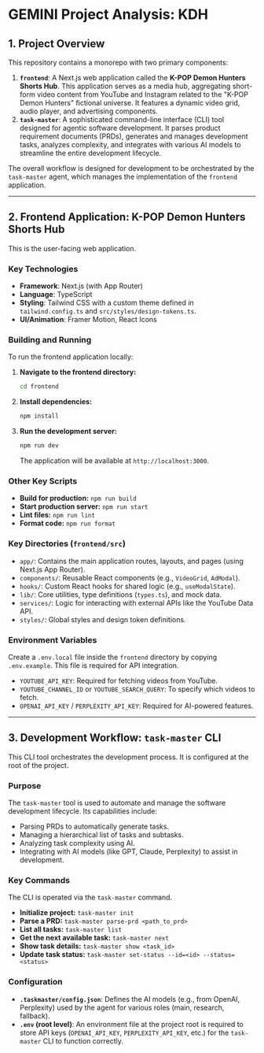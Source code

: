 # GEMINI Project Analysis: KDH

## 1. Project Overview

This repository contains a monorepo with two primary components:

1.  **`frontend`**: A Next.js web application called the **K-POP Demon Hunters Shorts Hub**. This application serves as a media hub, aggregating short-form video content from YouTube and Instagram related to the "K-POP Demon Hunters" fictional universe. It features a dynamic video grid, audio player, and advertising components.
2.  **`task-master`**: A sophisticated command-line interface (CLI) tool designed for agentic software development. It parses product requirement documents (PRDs), generates and manages development tasks, analyzes complexity, and integrates with various AI models to streamline the entire development lifecycle.

The overall workflow is designed for development to be orchestrated by the `task-master` agent, which manages the implementation of the `frontend` application.

---

## 2. Frontend Application: K-POP Demon Hunters Shorts Hub

This is the user-facing web application.

### Key Technologies

*   **Framework**: Next.js (with App Router)
*   **Language**: TypeScript
*   **Styling**: Tailwind CSS with a custom theme defined in `tailwind.config.ts` and `src/styles/design-tokens.ts`.
*   **UI/Animation**: Framer Motion, React Icons

### Building and Running

To run the frontend application locally:

1.  **Navigate to the frontend directory:**
    ```bash
    cd frontend
    ```
2.  **Install dependencies:**
    ```bash
    npm install
    ```
3.  **Run the development server:**
    ```bash
    npm run dev
    ```
    The application will be available at `http://localhost:3000`.

### Other Key Scripts

*   **Build for production:** `npm run build`
*   **Start production server:** `npm run start`
*   **Lint files:** `npm run lint`
*   **Format code:** `npm run format`

### Key Directories (`frontend/src`)

*   `app/`: Contains the main application routes, layouts, and pages (using Next.js App Router).
*   `components/`: Reusable React components (e.g., `VideoGrid`, `AdModal`).
*   `hooks/`: Custom React hooks for shared logic (e.g., `useModalState`).
*   `lib/`: Core utilities, type definitions (`types.ts`), and mock data.
*   `services/`: Logic for interacting with external APIs like the YouTube Data API.
*   `styles/`: Global styles and design token definitions.

### Environment Variables

Create a `.env.local` file inside the `frontend` directory by copying `.env.example`. This file is required for API integration.

*   `YOUTUBE_API_KEY`: Required for fetching videos from YouTube.
*   `YOUTUBE_CHANNEL_ID` or `YOUTUBE_SEARCH_QUERY`: To specify which videos to fetch.
*   `OPENAI_API_KEY` / `PERPLEXITY_API_KEY`: Required for AI-powered features.

---

## 3. Development Workflow: `task-master` CLI

This CLI tool orchestrates the development process. It is configured at the root of the project.

### Purpose

The `task-master` tool is used to automate and manage the software development lifecycle. Its capabilities include:
*   Parsing PRDs to automatically generate tasks.
*   Managing a hierarchical list of tasks and subtasks.
*   Analyzing task complexity using AI.
*   Integrating with AI models (like GPT, Claude, Perplexity) to assist in development.

### Key Commands

The CLI is operated via the `task-master` command.

*   **Initialize project:** `task-master init`
*   **Parse a PRD:** `task-master parse-prd <path_to_prd>`
*   **List all tasks:** `task-master list`
*   **Get the next available task:** `task-master next`
*   **Show task details:** `task-master show <task_id>`
*   **Update task status:** `task-master set-status --id=<id> --status=<status>`

### Configuration

*   **`.taskmaster/config.json`**: Defines the AI models (e.g., from OpenAI, Perplexity) used by the agent for various roles (main, research, fallback).
*   **`.env` (root level)**: An environment file at the project root is required to store API keys (`OPENAI_API_KEY`, `PERPLEXITY_API_KEY`, etc.) for the `task-master` CLI to function correctly.
